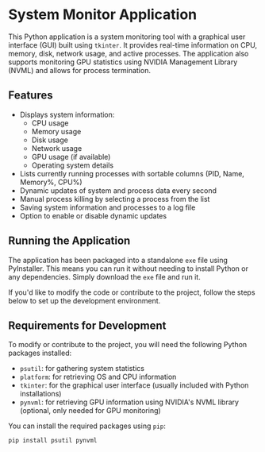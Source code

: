 # System Monitor Application

This Python application is a system monitoring tool with a graphical user interface (GUI) built using `tkinter`. It provides real-time information on CPU, memory, disk, network usage, and active processes. The application also supports monitoring GPU statistics using NVIDIA Management Library (NVML) and allows for process termination.

## Features

- Displays system information:
  - CPU usage
  - Memory usage
  - Disk usage
  - Network usage
  - GPU usage (if available)
  - Operating system details
- Lists currently running processes with sortable columns (PID, Name, Memory%, CPU%)
- Dynamic updates of system and process data every second
- Manual process killing by selecting a process from the list
- Saving system information and processes to a log file
- Option to enable or disable dynamic updates

## Running the Application

The application has been packaged into a standalone `exe` file using PyInstaller. This means you can run it without needing to install Python or any dependencies. Simply download the `exe` file and run it.

If you'd like to modify the code or contribute to the project, follow the steps below to set up the development environment.

## Requirements for Development

To modify or contribute to the project, you will need the following Python packages installed:

- `psutil`: for gathering system statistics
- `platform`: for retrieving OS and CPU information
- `tkinter`: for the graphical user interface (usually included with Python installations)
- `pynvml`: for retrieving GPU information using NVIDIA's NVML library (optional, only needed for GPU monitoring)

You can install the required packages using `pip`:

```bash
pip install psutil pynvml

